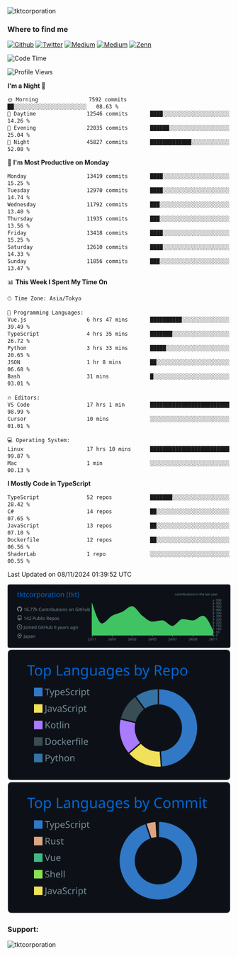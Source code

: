 <p align="left"> <img src="https://komarev.com/ghpvc/?username=tktcorporation&label=Profile%20views&color=0e75b6&style=flat" alt="tktcorporation" /> </p>

<h3>Where to find me</h3>
<p>
<a href="https://github.com/tktcorporation" target="_blank"><img alt="Github" src="https://img.shields.io/badge/GitHub-%2312100E.svg?&style=for-the-badge&logo=Github&logoColor=white" /></a>
<a href="https://twitter.com/tktcorporation" target="_blank"><img alt="Twitter" src="https://img.shields.io/badge/twitter-%231DA1F2.svg?&style=for-the-badge&logo=twitter&logoColor=white" /></a>
<a href="https://www.linkedin.com/in/tktcorporation" target="_blank"><img alt="Medium" src="https://img.shields.io/badge/linkdin-0a66c2.svg?&style=for-the-badge&logo=linkedin&logoColor=white" /></a>
<a href="https://qiita.com/tktcorporation" target="_blank"><img alt="Medium" src="https://img.shields.io/badge/qiita-55C500.svg?&style=for-the-badge&logo=qiita&logoColor=white" /></a>
<a href="https://zenn.dev/tktcorporation" target="_blank"><img alt="Zenn" src="https://img.shields.io/badge/Zenn-3EA8FF.svg?&style=for-the-badge&logo=Zenn&logoColor=white" /></a>
</p>
  
<!--START_SECTION:waka-->
![Code Time](http://img.shields.io/badge/Code%20Time-1%2C831%20hrs%2054%20mins-blue)

![Profile Views](http://img.shields.io/badge/Profile%20Views-0-blue)

**I'm a Night 🦉** 

```text
🌞 Morning                7592 commits        ██░░░░░░░░░░░░░░░░░░░░░░░   08.63 % 
🌆 Daytime                12546 commits       ████░░░░░░░░░░░░░░░░░░░░░   14.26 % 
🌃 Evening                22035 commits       ██████░░░░░░░░░░░░░░░░░░░   25.04 % 
🌙 Night                  45827 commits       █████████████░░░░░░░░░░░░   52.08 % 
```
📅 **I'm Most Productive on Monday** 

```text
Monday                   13419 commits       ████░░░░░░░░░░░░░░░░░░░░░   15.25 % 
Tuesday                  12970 commits       ████░░░░░░░░░░░░░░░░░░░░░   14.74 % 
Wednesday                11792 commits       ███░░░░░░░░░░░░░░░░░░░░░░   13.40 % 
Thursday                 11935 commits       ███░░░░░░░░░░░░░░░░░░░░░░   13.56 % 
Friday                   13418 commits       ████░░░░░░░░░░░░░░░░░░░░░   15.25 % 
Saturday                 12610 commits       ████░░░░░░░░░░░░░░░░░░░░░   14.33 % 
Sunday                   11856 commits       ███░░░░░░░░░░░░░░░░░░░░░░   13.47 % 
```


📊 **This Week I Spent My Time On** 

```text
🕑︎ Time Zone: Asia/Tokyo

💬 Programming Languages: 
Vue.js                   6 hrs 47 mins       ██████████░░░░░░░░░░░░░░░   39.49 % 
TypeScript               4 hrs 35 mins       ███████░░░░░░░░░░░░░░░░░░   26.72 % 
Python                   3 hrs 33 mins       █████░░░░░░░░░░░░░░░░░░░░   20.65 % 
JSON                     1 hr 8 mins         ██░░░░░░░░░░░░░░░░░░░░░░░   06.68 % 
Bash                     31 mins             █░░░░░░░░░░░░░░░░░░░░░░░░   03.01 % 

🔥 Editors: 
VS Code                  17 hrs 1 min        █████████████████████████   98.99 % 
Cursor                   10 mins             ░░░░░░░░░░░░░░░░░░░░░░░░░   01.01 % 

💻 Operating System: 
Linux                    17 hrs 10 mins      █████████████████████████   99.87 % 
Mac                      1 min               ░░░░░░░░░░░░░░░░░░░░░░░░░   00.13 % 
```

**I Mostly Code in TypeScript** 

```text
TypeScript               52 repos            ███████░░░░░░░░░░░░░░░░░░   28.42 % 
C#                       14 repos            ██░░░░░░░░░░░░░░░░░░░░░░░   07.65 % 
JavaScript               13 repos            ██░░░░░░░░░░░░░░░░░░░░░░░   07.10 % 
Dockerfile               12 repos            ██░░░░░░░░░░░░░░░░░░░░░░░   06.56 % 
ShaderLab                1 repo              ░░░░░░░░░░░░░░░░░░░░░░░░░   00.55 % 
```




 Last Updated on 08/11/2024 01:39:52 UTC
<!--END_SECTION:waka-->

[![](https://raw.githubusercontent.com/tktcorporation/tktcorporation/master/profile-summary-card-output/github_dark/0-profile-details.svg)](https://github.com/vn7n24fzkq/github-profile-summary-cards)
[![](https://raw.githubusercontent.com/tktcorporation/tktcorporation/master/profile-summary-card-output/github_dark/1-repos-per-language.svg)](https://github.com/vn7n24fzkq/github-profile-summary-cards) [![](https://raw.githubusercontent.com/tktcorporation/tktcorporation/master/profile-summary-card-output/github_dark/2-most-commit-language.svg)](https://github.com/vn7n24fzkq/github-profile-summary-cards)

<h3 align="left">Support:</h3>
<p><a href="https://www.buymeacoffee.com/tktcorporation"> <img align="left" src="https://cdn.buymeacoffee.com/buttons/v2/default-yellow.png" height="50" width="210" alt="tktcorporation" /></a></p><br><br>
